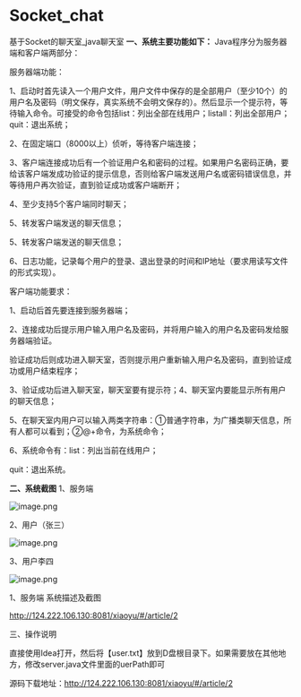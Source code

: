 # Socket_chat
基于Socket的聊天室_java聊天室
**一、系统主要功能如下：**
Java程序分为服务器端和客户端两部分：

服务器端功能：

1、启动时首先读入一个用户文件，用户文件中保存的是全部用户（至少10个）的用户名及密码（明文保存，真实系统不会明文保存的）。然后显示一个提示符，等待输入命令。可接受的命令包括list：列出全部在线用户；listall：列出全部用户；quit：退出系统；

2、在固定端口（8000以上）侦听，等待客户端连接；

3、客户端连接成功后有一个验证用户名和密码的过程。如果用户名密码正确，要给该客户端发成功验证的提示信息，否则给客户端发送用户名或密码错误信息，并等待用户再次验证，直到验证成功或客户端断开；

4、至少支持5个客户端同时聊天；

5、转发客户端发送的聊天信息；

5、转发客户端发送的聊天信息；

6、日志功能，记录每个用户的登录、退出登录的时间和IP地址（要求用读写文件的形式实现）。

客户端功能要求：

1、启动后首先要连接到服务器端；

2、连接成功后提示用户输入用户名及密码，并将用户输入的用户名及密码发给服务器端验证。

验证成功后则成功进入聊天室，否则提示用户重新输入用户名及密码，直到验证成功或用户结束程序；

3、验证成功后进入聊天室，聊天室要有提示符；4、聊天室内要能显示所有用户的聊天信息；

5、在聊天室内用户可以输入两类字符串：①普通字符串，为广播类聊天信息，所有人都可以看到；②@+命令，为系统命令；

6、系统命令有：list：列出当前在线用户；

quit：退出系统。



**二、系统截图**
1、服务端

![image.png](http://124.222.106.130:8081/api/resource/getFile?name=articlePicture/Sara11713087621360161.png)

2、用户（张三）

![image.png](http://124.222.106.130:8081/api/resource/getFile?name=articlePicture/Sara11713087642913375.png)

3、用户李四

![image.png](http://124.222.106.130:8081/api/resource/getFile?name=articlePicture/Sara11713087682352999.png)



1、服务端
系统描述及截图

http://124.222.106.130:8081/xiaoyu/#/article/2

三、操作说明

直接使用Idea打开，然后将【user.txt】放到D盘根目录下。如果需要放在其他地方，修改server.java文件里面的uerPath即可

源码下载地址：http://124.222.106.130:8081/xiaoyu/#/article/2
